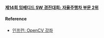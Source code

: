 #### [제14회 임베디드 SW 경진대회: 자율주행차 부문 2위](http://eswcontest.com/htm/main.php)  


#### Reference
- [인프런: OpenCV 강좌](https://www.inflearn.com/course/opencv-lecture/)
